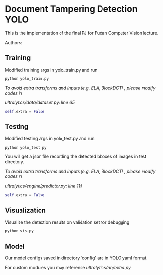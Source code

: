 # Document Tampering Detection YOLO

This is the implementation of the final PJ for Fudan Computer Vision lecture.

Authors: 

## Training

Modified training args in yolo_train.py and run

```
python yolo_train.py
```

_To avoid extra transforms and inputs (e.g. ELA, BlockDCT) , please modify codes in_

_ultralytics/data/dataset.py: line 65_

```python
self.extra = False
```

## Testing

Modified testing args in yolo_test.py and run

```
python yolo_test.py
```

You will get a json file recording the detected bboxes of images in test directory.

_To avoid extra transforms and inputs (e.g. ELA, BlockDCT) , please modify codes in_

_ultralytics/engine/predictor.py: line 115_

```python
self.extra = False
```

## Visualization

Visualize the detection results on validation set for debugging

```
python vis.py
```

## Model 

Our model configs saved in directory 'config' are in YOLO yaml format.

For custom modules you may reference _ultralytics/nn/extra.py_

